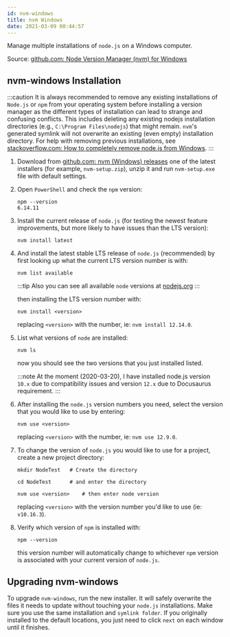 ```yaml
---
id: nvm-windows
title: nvm Windows
date: 2021-03-09 00:44:57
---
```


Manage multiple installations of `node.js` on a Windows computer.

Source: <a href='https://github.com/coreybutler/nvm-windows#node-version-manager-nvm-for-windows' class='external'>github.com: Node Version Manager (nvm) for Windows</a>

## nvm-windows Installation

:::caution
It is always recommended to remove any existing installations of `Node.js` or `npm` from your operating system before installing a version manager as the different types of installation can lead to strange and confusing conflicts. This includes deleting any existing nodejs installation directories (e.g., `C:\Program Files\nodejs`) that might remain. `nvm`'s generated symlink will not overwrite an existing (even empty) installation directory. For help with removing previous installations, see <a href='https://stackoverflow.com/questions/20711240/how-to-completely-remove-node-js-from-windows' class='external'>stackoverflow.com: How to completely remove node.js from Windows</a>.
:::

1. Download from <a href='https://github.com/coreybutler/nvm/releases' class='external'>github.com: nvm (Windows) releases</a> one of the latest installers (for example, `nvm-setup.zip`), unzip it and run `nvm-setup.exe` file with default settings.

2. Open `PowerShell` and check the `npm` version:

   ```shell
   npm --version
   6.14.11
   ```

3. Install the current release of `node.js` (for testing the newest feature improvements, but more likely to have issues than the LTS version):

   ```shell
   nvm install latest
   ```

4. And install the latest stable LTS release of `node.js` (recommended) by first looking up what the current LTS version number is with:

   ```shell
   nvm list available
   ```

   :::tip
   Also you can see all available `node` versions at <a href='https://nodejs.org/en/download/releases/' class='external'>nodejs.org</a>
   :::

   then installing the LTS version number with:

   ```shell
   nvm install <version>
   ```

   replacing `<version>` with the number, ie: `nvm install 12.14.0`.

5. List what versions of `node` are installed:

   ```shell
   nvm ls
   ```

   now you should see the two versions that you just installed listed.

   :::note
   At the moment (2020-03-20), I have installed node.js version `10.x` due to compatibility issues and version `12.x` due to Docusaurus requirement.
   :::

6. After installing the `node.js` version numbers you need, select the version that you would like to use by entering:

   ```shell
   nvm use <version>
   ```

   replacing `<version>` with the number, ie: `nvm use 12.9.0`.

7. To change the version of `node.js` you would like to use for a project, create a new project directory:

   ```shell
   mkdir NodeTest   # Create the directory
   
   cd NodeTest      # and enter the directory

   nvm use <version>    # then enter node version
   ```

   replacing `<version>` with the version number you'd like to use (ie: `v10.16.3`).

8. Verify which version of `npm` is installed with:

   ```shell
   npm --version
   ```

   this version number will automatically change to whichever `npm` version is associated with your current version of `node.js`.

## Upgrading nvm-windows

To upgrade `nvm-windows`, run the new installer. It will safely overwrite the files it needs to update without touching your `node.js` installations. Make sure you use the same installation and `symlink folder`. If you originally installed to the default locations, you just need to click `next` on each window until it finishes.
